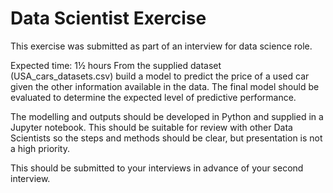 # Data Scientist Exercise
This exercise was submitted as part of an interview for data science role.

Expected time: 1½ hours
From the supplied dataset (USA_cars_datasets.csv) build a model to predict the price of a used car given the other information available in the data. The final model should be evaluated to determine the expected level of predictive performance.

The modelling and outputs should be developed in Python and supplied in a Jupyter notebook. This should be suitable for review with other Data Scientists so the steps and methods should be clear, but presentation is not a high priority.

This should be submitted to your interviews in advance of your second interview.